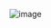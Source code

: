 ![image](https://user-images.githubusercontent.com/126597972/227101507-64b71f8f-db86-4888-8154-15aee8de6271.png)
